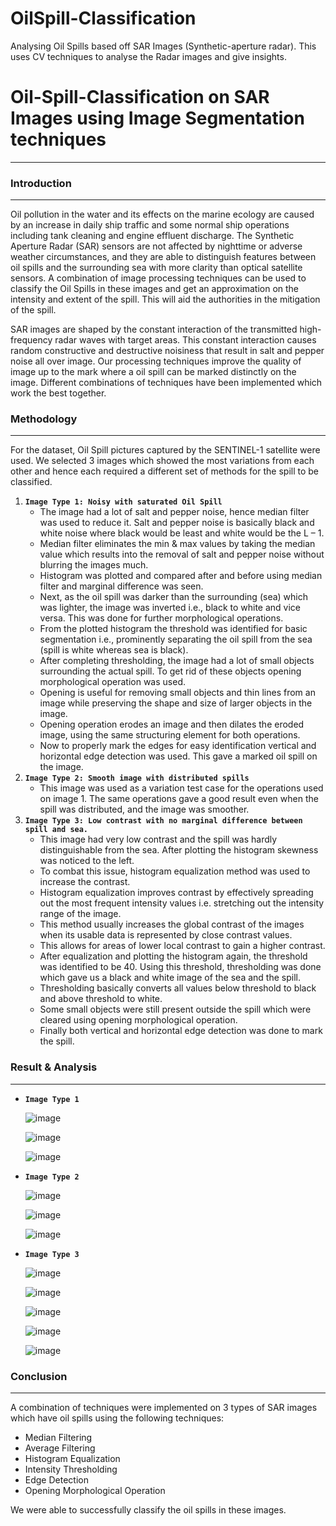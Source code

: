 # OilSpill-Classification
Analysing Oil Spills based off SAR Images (Synthetic-aperture radar). This uses CV techniques to analyse the Radar images and give insights. 


# Oil-Spill-Classification on SAR Images using Image Segmentation techniques
---


### Introduction

---

Oil pollution in the water and its effects on the marine ecology are caused by an increase in daily ship traffic and some normal ship operations including tank cleaning and engine effluent discharge. The Synthetic Aperture Radar (SAR) sensors are not affected by nighttime or adverse weather circumstances, and they are able to distinguish features between oil spills and the surrounding sea with more clarity than optical satellite sensors. A combination of image processing techniques can be used to classify the Oil Spills in these images and get an approximation on the intensity and extent of the spill. This will aid the authorities in the mitigation of the spill.

SAR images are shaped by the constant interaction of the transmitted high-frequency radar waves with target areas. This constant interaction causes random constructive and destructive noisiness that result in salt and pepper noise all over image. Our processing techniques improve the quality of image up to the mark where a oil spill can be marked distinctly on the image. Different combinations of techniques have been implemented which work the best together.

### Methodology

---

For the dataset, Oil Spill pictures captured by the SENTINEL-1 satellite were used. We selected 3 images which showed the most variations from each other and hence each required a different set of methods for the spill to be classified.

1. **`Image Type 1: Noisy with saturated Oil Spill`**
    - The image had a lot of salt and pepper noise, hence median filter was used to reduce it. Salt and pepper noise is basically black and white noise where black would be least and white would be the L – 1.
    - Median filter eliminates the min & max values by taking the median value which results into the removal of salt and pepper noise without blurring the images much.
    - Histogram was plotted and compared after and before using median filter and marginal difference was seen.
    - Next, as the oil spill was darker than the surrounding (sea) which was lighter, the image was inverted i.e., black to white and vice versa. This was done for further morphological operations.
    - From the plotted histogram the threshold was identified for basic segmentation i.e., prominently separating the oil spill from the sea (spill is white whereas sea is black).
    - After completing thresholding, the image had a lot of small objects surrounding the actual spill. To get rid of these objects opening morphological operation was used.
    - Opening is useful for removing small objects and thin lines from an image while preserving the shape and size of larger objects in the image.
    - Opening operation erodes an image and then dilates the eroded image, using the same structuring element for both operations.
    - Now to properly mark the edges for easy identification vertical and horizontal edge detection was used. This gave a marked oil spill on the image.
2. **`Image Type 2: Smooth image with distributed spills`**
    - This image was used as a variation test case for the operations used on image 1. The same operations gave a good result even when the spill was distributed, and the image was smoother.
3. **`Image Type 3: Low contrast with no marginal difference between spill and sea.`**
    - This image had very low contrast and the spill was hardly distinguishable from the sea. After plotting the histogram skewness was noticed to the left.
    - To combat this issue, histogram equalization method was used to increase the contrast.
    - Histogram equalization improves contrast by effectively spreading out the most frequent intensity values i.e. stretching out the intensity range of the image.
    - This method usually increases the global contrast of the images when its usable data is represented by close contrast values.
    - This allows for areas of lower local contrast to gain a higher contrast.
    - After equalization and plotting the histogram again, the threshold was identified to be 40. Using this threshold, thresholding was done which gave us a black and white image of the sea and the spill.
    - Thresholding basically converts all values below threshold to black and above threshold to white.
    - Some small objects were still present outside the spill which were cleared using opening morphological operation.
    - Finally both vertical and horizontal edge detection was done to mark the spill.

### Result & Analysis

---

- **`Image Type 1`**
    
    ![image](https://user-images.githubusercontent.com/43881544/206901712-564cd93c-1181-4203-9fa0-54e7d6372bea.png)
    
    ![image](https://user-images.githubusercontent.com/43881544/206901725-8c4244cb-b00f-498f-a019-85423a35080e.png)
    
    ![image](https://user-images.githubusercontent.com/43881544/206901735-c3f58316-0735-4bf5-adf5-93ec502e78de.png)
    
- **`Image Type 2`**
    
    ![image](https://user-images.githubusercontent.com/43881544/206901747-082fd38b-c363-4cd1-8301-964ec640c9d3.png)
    
    ![image](https://user-images.githubusercontent.com/43881544/206901752-10867337-06ad-475a-8a98-d7f54d91cb0b.png)
    
    ![image](https://user-images.githubusercontent.com/43881544/206901756-0967dda3-c8d2-4ab7-9014-1f62c448d70a.png)
    
- **`Image Type 3`**
    
    ![image](https://user-images.githubusercontent.com/43881544/206901762-912c9e98-e1f8-43cf-afa5-8f138ac1307b.png)
    
    ![image](https://user-images.githubusercontent.com/43881544/206901771-2d3364b4-a781-4bb0-8b0c-2399da0df8d7.png)
    
    ![image](https://user-images.githubusercontent.com/43881544/206901779-d2097849-b433-45da-ba43-5760ec2609d6.png)
    
    ![image](https://user-images.githubusercontent.com/43881544/206901784-41a6db0f-f8bc-41e2-be95-872ff01b5811.png)
    
    ![image](https://user-images.githubusercontent.com/43881544/206901790-e6a29034-5108-49e4-8131-f1666d011118.png)
    

### Conclusion

---

A combination of techniques were implemented on 3 types of SAR images which have oil spills using the following techniques:

- Median Filtering
- Average Filtering
- Histogram Equalization
- Intensity Thresholding
- Edge Detection
- Opening Morphological Operation

We were able to successfully classify the oil spills in these images.
